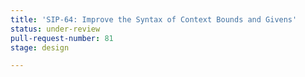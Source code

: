 ```yaml
---
title: 'SIP-64: Improve the Syntax of Context Bounds and Givens'
status: under-review
pull-request-number: 81
stage: design

---
```

